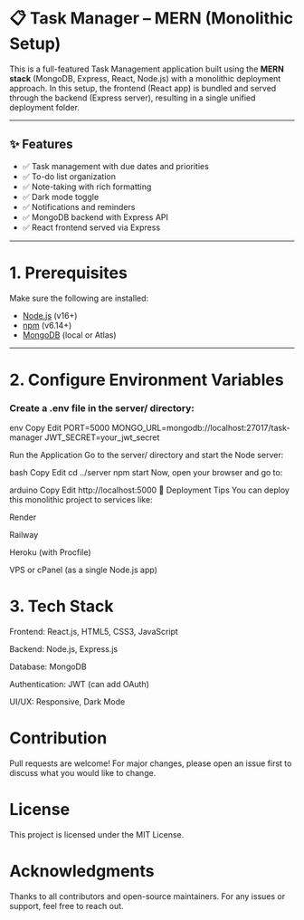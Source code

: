 ﻿# 📋 Task Manager – MERN (Monolithic Setup)

This is a full-featured Task Management application built using the **MERN stack** (MongoDB, Express, React, Node.js) with a monolithic deployment approach. In this setup, the frontend (React app) is bundled and served through the backend (Express server), resulting in a single unified deployment folder.

---

## ✨ Features

- ✅ Task management with due dates and priorities
- ✅ To-do list organization
- ✅ Note-taking with rich formatting
- ✅ Dark mode toggle
- ✅ Notifications and reminders
- ✅ MongoDB backend with Express API
- ✅ React frontend served via Express

---

# 1. Prerequisites

Make sure the following are installed:

- [Node.js](https://nodejs.org/) (v16+)
- [npm](https://www.npmjs.com/) (v6.14+)
- [MongoDB](https://www.mongodb.com/) (local or Atlas)

---

# 2. Configure Environment Variables
### Create a .env file in the server/ directory:

env
Copy
Edit
PORT=5000
MONGO_URL=mongodb://localhost:27017/task-manager
JWT_SECRET=your_jwt_secret


Run the Application
Go to the server/ directory and start the Node server:

bash
Copy
Edit
cd ../server
npm start
Now, open your browser and go to:

arduino
Copy
Edit
http://localhost:5000
🚀 Deployment Tips
You can deploy this monolithic project to services like:

Render

Railway

Heroku (with Procfile)

VPS or cPanel (as a single Node.js app)

# 3. Tech Stack
Frontend: React.js, HTML5, CSS3, JavaScript

Backend: Node.js, Express.js

Database: MongoDB

Authentication: JWT (can add OAuth)

UI/UX: Responsive, Dark Mode

# Contribution
Pull requests are welcome! For major changes, please open an issue first to discuss what you would like to change.

# License
This project is licensed under the MIT License.

# Acknowledgments
Thanks to all contributors and open-source maintainers. For any issues or support, feel free to reach out.
